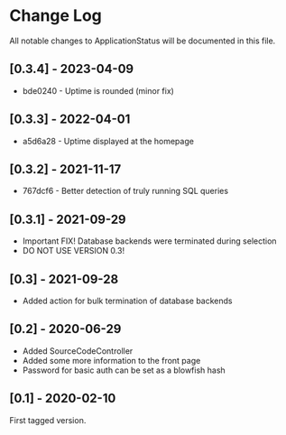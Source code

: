 # Change Log

All notable changes to ApplicationStatus will be documented in this file.

## [0.3.4] - 2023-04-09

* bde0240 - Uptime is rounded (minor fix)

## [0.3.3] - 2022-04-01

* a5d6a28 - Uptime displayed at the homepage

## [0.3.2] - 2021-11-17

* 767dcf6 - Better detection of truly running SQL queries

## [0.3.1] - 2021-09-29

* Important FIX! Database backends were terminated during selection
* DO NOT USE VERSION 0.3!

## [0.3] - 2021-09-28

* Added action for bulk termination of database backends 

## [0.2] - 2020-06-29

* Added SourceCodeController
* Added some more information to the front page
* Password for basic auth can be set as a blowfish hash

## [0.1] - 2020-02-10

First tagged version.
